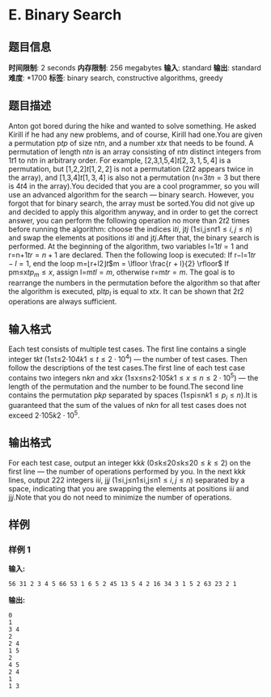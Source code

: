 # E. Binary Search

## 题目信息

**时间限制**: 2 seconds
**内存限制**: 256 megabytes
**输入**: standard
**输出**: standard
**难度**: *1700
**标签**: binary search, constructive algorithms, greedy

## 题目描述

Anton got bored during the hike and wanted to solve something. He asked Kirill if he had any new problems, and of course, Kirill had one.You are given a permutation p$t$$p$ of size n$t$$n$, and a number x$t$$x$ that needs to be found. A permutation of length n$t$$n$ is an array consisting of n$t$$n$ distinct integers from 1$t$$1$ to n$t$$n$ in arbitrary order. For example, [2,3,1,5,4]$t$$[2,3,1,5,4]$ is a permutation, but [1,2,2]$t$$[1,2,2]$ is not a permutation (2$t$$2$ appears twice in the array), and [1,3,4]$t$$[1,3,4]$ is also not a permutation (n=3$t$$n=3$ but there is 4$t$$4$ in the array).You decided that you are a cool programmer, so you will use an advanced algorithm for the search — binary search. However, you forgot that for binary search, the array must be sorted.You did not give up and decided to apply this algorithm anyway, and in order to get the correct answer, you can perform the following operation no more than 2$t$$2$ times before running the algorithm: choose the indices i$t$$i$, j$t$$j$ (1≤i,j≤n$t$$1\le i, j \le n$) and swap the elements at positions i$t$$i$ and j$t$$j$.After that, the binary search is performed. At the beginning of the algorithm, two variables l=1$t$$l = 1$ and r=n+1$t$$r = n + 1$ are declared. Then the following loop is executed: If r−l=1$t$$r - l = 1$, end the loop m=⌊r+l2⌋$t$$m = \lfloor \frac{r + l}{2} \rfloor$ If pm≤x$t$$p_m \le x$, assign l=m$t$$l = m$, otherwise r=m$t$$r = m$. The goal is to rearrange the numbers in the permutation before the algorithm so that after the algorithm is executed, pl$t$$p_l$ is equal to x$t$$x$. It can be shown that 2$t$$2$ operations are always sufficient.

## 输入格式

Each test consists of multiple test cases. The first line contains a single integer t$k$$t$ (1≤t≤2⋅104$k$$1 \le t \le 2\cdot 10^4$) — the number of test cases. Then follow the descriptions of the test cases.The first line of each test case contains two integers n$k$$n$ and x$k$$x$ (1≤x≤n≤2⋅105$k$$1 \le x \le n \le 2\cdot 10^5$) — the length of the permutation and the number to be found.The second line contains the permutation p$k$$p$ separated by spaces (1≤pi≤n$k$$1 \le p_i \le n$).It is guaranteed that the sum of the values of n$k$$n$ for all test cases does not exceed 2⋅105$k$$2\cdot 10^5$.

## 输出格式

For each test case, output an integer kk$k$ (0≤k≤20≤k≤2$0 \le k \le 2$) on the first line — the number of operations performed by you. In the next kk$k$ lines, output 22$2$ integers ii$i$, jj$j$ (1≤i,j≤n1≤i,j≤n$1 \le i, j \le n$) separated by a space, indicating that you are swapping the elements at positions ii$i$ and jj$j$.Note that you do not need to minimize the number of operations.

## 样例

### 样例 1

**输入:**
```
56 31 2 3 4 5 66 53 1 6 5 2 45 13 5 4 2 16 34 3 1 5 2 63 23 2 1
```

**输出:**
```
0
1
3 4
2
2 4
1 5
2
4 5
2 4
1
1 3
```

